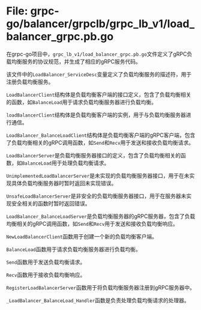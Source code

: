# File: grpc-go/balancer/grpclb/grpc_lb_v1/load_balancer_grpc.pb.go

在grpc-go项目中，`grpc_lb_v1/load_balancer_grpc.pb.go`文件定义了gRPC负载均衡服务的协议规范，并生成了相应的gRPC服务代码。

该文件中的`LoadBalancer_ServiceDesc`变量定义了负载均衡服务的描述符，用于注册负载均衡服务。

`LoadBalancerClient`结构体是负载均衡客户端的接口定义，包含了负载均衡相关的函数，如`BalanceLoad`用于请求负载均衡服务器进行负载均衡。

`loadBalancerClient`结构体是负载均衡客户端的实例，用于与负载均衡服务器进行通信。

`LoadBalancer_BalanceLoadClient`结构体是负载均衡客户端的gRPC客户端，包含了负载均衡相关的gRPC调用函数，如`Send`和`Recv`用于发送和接收负载均衡请求。

`LoadBalancerServer`是负载均衡服务器接口的定义，包含了负载均衡相关的函数，如`BalanceLoad`用于处理负载均衡请求。

`UnimplementedLoadBalancerServer`是未实现的负载均衡服务器接口，用于在未实现具体负载均衡服务器时暂时返回未实现错误。

`UnsafeLoadBalancerServer`是非安全的负载均衡服务器接口，用于在服务器未实现安全相关的函数时暂时返回错误。

`LoadBalancer_BalanceLoadServer`是负载均衡服务器的gRPC服务器，包含了负载均衡相关的gRPC调用函数，如`Send`和`Recv`用于发送和接收负载均衡响应。

`NewLoadBalancerClient`函数用于创建一个新的负载均衡客户端。

`BalanceLoad`函数用于请求负载均衡服务器进行负载均衡。

`Send`函数用于发送负载均衡请求。

`Recv`函数用于接收负载均衡响应。

`RegisterLoadBalancerServer`函数用于将负载均衡服务器注册到gRPC服务器中。

`_LoadBalancer_BalanceLoad_Handler`函数是负责处理负载均衡请求的处理器。

